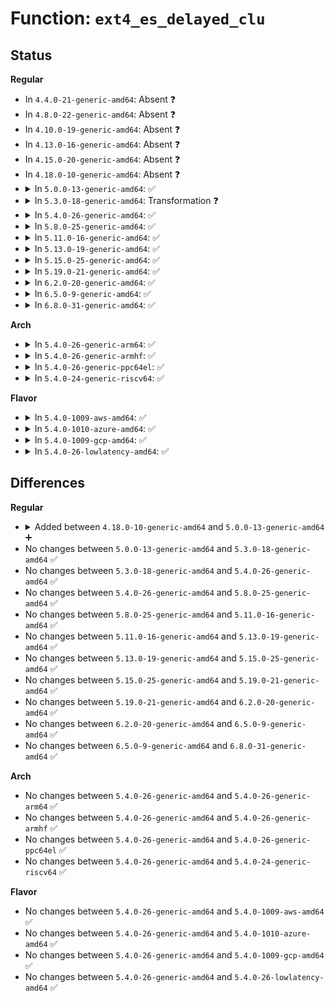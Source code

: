 # Function: <code>ext4_es_delayed_clu</code>

## Status
<b>Regular</b>
<ul>
<li>
In <code>4.4.0-21-generic-amd64</code>: Absent ❓
</li>
<li>
In <code>4.8.0-22-generic-amd64</code>: Absent ❓
</li>
<li>
In <code>4.10.0-19-generic-amd64</code>: Absent ❓
</li>
<li>
In <code>4.13.0-16-generic-amd64</code>: Absent ❓
</li>
<li>
In <code>4.15.0-20-generic-amd64</code>: Absent ❓
</li>
<li>
In <code>4.18.0-10-generic-amd64</code>: Absent ❓
</li>
<li>
<details>
<summary>In <code>5.0.0-13-generic-amd64</code>: ✅</summary>

```c
unsigned int ext4_es_delayed_clu(struct inode * inode, ext4_lblk_t lblk, ext4_lblk_t len)
```

```json
{
  "name": "ext4_es_delayed_clu",
  "collision_type": "Unique Global",
  "inline_type": "No",
  "funcs": [
    {
      "addr": 18446744071582365072,
      "name": "ext4_es_delayed_clu",
      "external": true,
      "loc": "fs/ext4/extents_status.c:1683",
      "file": "fs/ext4/extents_status.c",
      "inline": "seen, unknown",
      "caller_inline": [],
      "caller_func": [
        "fs/ext4/extents.c:ext4_ext_map_blocks"
      ]
    }
  ],
  "symbols": [
    {
      "addr": 18446744071582365072,
      "name": "ext4_es_delayed_clu",
      "section": ".text",
      "bind": "STB_GLOBAL",
      "size": 288
    }
  ]
}
```
</details>
</li>
<li>
<details>
<summary>In <code>5.3.0-18-generic-amd64</code>: Transformation ❓</summary>

```c
unsigned int ext4_es_delayed_clu(struct inode * inode, ext4_lblk_t lblk, ext4_lblk_t len)
```

```json
{
  "name": "ext4_es_delayed_clu",
  "collision_type": "Unique Global",
  "inline_type": "No",
  "funcs": [
    {
      "addr": 0,
      "name": "ext4_es_delayed_clu",
      "external": true,
      "loc": "fs/ext4/extents_status.c:1682",
      "file": "fs/ext4/extents_status.c",
      "inline": "seen, unknown",
      "caller_inline": [],
      "caller_func": [
        "fs/ext4/extents.c:ext4_ext_map_blocks"
      ]
    }
  ],
  "symbols": [
    {
      "addr": 18446744071582533863,
      "name": "ext4_es_delayed_clu.cold",
      "section": ".text",
      "bind": "STB_LOCAL",
      "size": 19
    },
    {
      "addr": 18446744071582533072,
      "name": "ext4_es_delayed_clu",
      "section": ".text",
      "bind": "STB_GLOBAL",
      "size": 264
    }
  ]
}
```
</details>
</li>
<li>
<details>
<summary>In <code>5.4.0-26-generic-amd64</code>: ✅</summary>

```c
unsigned int ext4_es_delayed_clu(struct inode * inode, ext4_lblk_t lblk, ext4_lblk_t len)
```

```json
{
  "name": "ext4_es_delayed_clu",
  "collision_type": "Unique Global",
  "inline_type": "No",
  "funcs": [
    {
      "addr": 18446744071582634576,
      "name": "ext4_es_delayed_clu",
      "external": true,
      "loc": "fs/ext4/extents_status.c:2073",
      "file": "fs/ext4/extents_status.c",
      "inline": "seen, unknown",
      "caller_inline": [],
      "caller_func": [
        "fs/ext4/extents.c:ext4_ext_map_blocks"
      ]
    }
  ],
  "symbols": [
    {
      "addr": 18446744071582634576,
      "name": "ext4_es_delayed_clu",
      "section": ".text",
      "bind": "STB_GLOBAL",
      "size": 271
    }
  ]
}
```
</details>
</li>
<li>
<details>
<summary>In <code>5.8.0-25-generic-amd64</code>: ✅</summary>

```c
unsigned int ext4_es_delayed_clu(struct inode * inode, ext4_lblk_t lblk, ext4_lblk_t len)
```

```json
{
  "name": "ext4_es_delayed_clu",
  "collision_type": "Unique Global",
  "inline_type": "No",
  "funcs": [
    {
      "addr": 18446744071582943632,
      "name": "ext4_es_delayed_clu",
      "external": true,
      "loc": "fs/ext4/extents_status.c:2073",
      "file": "fs/ext4/extents_status.c",
      "inline": "seen, unknown",
      "caller_inline": [],
      "caller_func": [
        "fs/ext4/extents.c:ext4_ext_map_blocks"
      ]
    }
  ],
  "symbols": [
    {
      "addr": 18446744071582943632,
      "name": "ext4_es_delayed_clu",
      "section": ".text",
      "bind": "STB_GLOBAL",
      "size": 87
    }
  ]
}
```
</details>
</li>
<li>
<details>
<summary>In <code>5.11.0-16-generic-amd64</code>: ✅</summary>

```c
unsigned int ext4_es_delayed_clu(struct inode * inode, ext4_lblk_t lblk, ext4_lblk_t len)
```

```json
{
  "name": "ext4_es_delayed_clu",
  "collision_type": "Unique Global",
  "inline_type": "No",
  "funcs": [
    {
      "addr": 18446744071583018048,
      "name": "ext4_es_delayed_clu",
      "external": true,
      "loc": "fs/ext4/extents_status.c:2097",
      "file": "fs/ext4/extents_status.c",
      "inline": "seen, unknown",
      "caller_inline": [],
      "caller_func": [
        "fs/ext4/extents.c:ext4_ext_map_blocks"
      ]
    }
  ],
  "symbols": [
    {
      "addr": 18446744071583018048,
      "name": "ext4_es_delayed_clu",
      "section": ".text",
      "bind": "STB_GLOBAL",
      "size": 87
    }
  ]
}
```
</details>
</li>
<li>
<details>
<summary>In <code>5.13.0-19-generic-amd64</code>: ✅</summary>

```c
unsigned int ext4_es_delayed_clu(struct inode * inode, ext4_lblk_t lblk, ext4_lblk_t len)
```

```json
{
  "name": "ext4_es_delayed_clu",
  "collision_type": "Unique Global",
  "inline_type": "No",
  "funcs": [
    {
      "addr": 18446744071583043584,
      "name": "ext4_es_delayed_clu",
      "external": true,
      "loc": "fs/ext4/extents_status.c:2095",
      "file": "fs/ext4/extents_status.c",
      "inline": "seen, unknown",
      "caller_inline": [],
      "caller_func": [
        "fs/ext4/extents.c:ext4_ext_map_blocks"
      ]
    }
  ],
  "symbols": [
    {
      "addr": 18446744071583043584,
      "name": "ext4_es_delayed_clu",
      "section": ".text",
      "bind": "STB_GLOBAL",
      "size": 269
    }
  ]
}
```
</details>
</li>
<li>
<details>
<summary>In <code>5.15.0-25-generic-amd64</code>: ✅</summary>

```c
unsigned int ext4_es_delayed_clu(struct inode * inode, ext4_lblk_t lblk, ext4_lblk_t len)
```

```json
{
  "name": "ext4_es_delayed_clu",
  "collision_type": "Unique Global",
  "inline_type": "No",
  "funcs": [
    {
      "addr": 18446744071583381024,
      "name": "ext4_es_delayed_clu",
      "external": true,
      "loc": "fs/ext4/extents_status.c:2095",
      "file": "fs/ext4/extents_status.c",
      "inline": "seen, unknown",
      "caller_inline": [],
      "caller_func": [
        "fs/ext4/extents.c:ext4_ext_map_blocks"
      ]
    }
  ],
  "symbols": [
    {
      "addr": 18446744071583381024,
      "name": "ext4_es_delayed_clu",
      "section": ".text",
      "bind": "STB_GLOBAL",
      "size": 87
    }
  ]
}
```
</details>
</li>
<li>
<details>
<summary>In <code>5.19.0-21-generic-amd64</code>: ✅</summary>

```c
unsigned int ext4_es_delayed_clu(struct inode * inode, ext4_lblk_t lblk, ext4_lblk_t len)
```

```json
{
  "name": "ext4_es_delayed_clu",
  "collision_type": "Unique Global",
  "inline_type": "No",
  "funcs": [
    {
      "addr": 18446744071583894608,
      "name": "ext4_es_delayed_clu",
      "external": true,
      "loc": "fs/ext4/extents_status.c:2095",
      "file": "fs/ext4/extents_status.c",
      "inline": "seen, unknown",
      "caller_inline": [],
      "caller_func": [
        "fs/ext4/extents.c:ext4_ext_map_blocks"
      ]
    }
  ],
  "symbols": [
    {
      "addr": 18446744071583894608,
      "name": "ext4_es_delayed_clu",
      "section": ".text",
      "bind": "STB_GLOBAL",
      "size": 104
    }
  ]
}
```
</details>
</li>
<li>
<details>
<summary>In <code>6.2.0-20-generic-amd64</code>: ✅</summary>

```c
unsigned int ext4_es_delayed_clu(struct inode * inode, ext4_lblk_t lblk, ext4_lblk_t len)
```

```json
{
  "name": "ext4_es_delayed_clu",
  "collision_type": "Unique Global",
  "inline_type": "No",
  "funcs": [
    {
      "addr": 18446744071584519776,
      "name": "ext4_es_delayed_clu",
      "external": true,
      "loc": "fs/ext4/extents_status.c:2092",
      "file": "fs/ext4/extents_status.c",
      "inline": "seen, unknown",
      "caller_inline": [],
      "caller_func": [
        "fs/ext4/extents.c:ext4_ext_map_blocks"
      ]
    }
  ],
  "symbols": [
    {
      "addr": 18446744071584519776,
      "name": "ext4_es_delayed_clu",
      "section": ".text",
      "bind": "STB_GLOBAL",
      "size": 104
    }
  ]
}
```
</details>
</li>
<li>
<details>
<summary>In <code>6.5.0-9-generic-amd64</code>: ✅</summary>

```c
unsigned int ext4_es_delayed_clu(struct inode * inode, ext4_lblk_t lblk, ext4_lblk_t len)
```

```json
{
  "name": "ext4_es_delayed_clu",
  "collision_type": "Unique Global",
  "inline_type": "No",
  "funcs": [
    {
      "addr": 18446744071584748496,
      "name": "ext4_es_delayed_clu",
      "external": true,
      "loc": "fs/ext4/extents_status.c:2139",
      "file": "fs/ext4/extents_status.c",
      "inline": "seen, unknown",
      "caller_inline": [],
      "caller_func": [
        "fs/ext4/extents.c:ext4_ext_map_blocks"
      ]
    }
  ],
  "symbols": [
    {
      "addr": 18446744071584748496,
      "name": "ext4_es_delayed_clu",
      "section": ".text",
      "bind": "STB_GLOBAL",
      "size": 104
    }
  ]
}
```
</details>
</li>
<li>
<details>
<summary>In <code>6.8.0-31-generic-amd64</code>: ✅</summary>

```c
unsigned int ext4_es_delayed_clu(struct inode * inode, ext4_lblk_t lblk, ext4_lblk_t len)
```

```json
{
  "name": "ext4_es_delayed_clu",
  "collision_type": "Unique Global",
  "inline_type": "No",
  "funcs": [
    {
      "addr": 18446744071584981392,
      "name": "ext4_es_delayed_clu",
      "external": true,
      "loc": "fs/ext4/extents_status.c:2200",
      "file": "fs/ext4/extents_status.c",
      "inline": "seen, unknown",
      "caller_inline": [],
      "caller_func": [
        "fs/ext4/extents.c:ext4_ext_map_blocks"
      ]
    }
  ],
  "symbols": [
    {
      "addr": 18446744071584981392,
      "name": "ext4_es_delayed_clu",
      "section": ".text",
      "bind": "STB_GLOBAL",
      "size": 104
    }
  ]
}
```
</details>
</li>
</ul>
<b>Arch</b>
<ul>
<li>
<details>
<summary>In <code>5.4.0-26-generic-arm64</code>: ✅</summary>

```c
unsigned int ext4_es_delayed_clu(struct inode * inode, ext4_lblk_t lblk, ext4_lblk_t len)
```

```json
{
  "name": "ext4_es_delayed_clu",
  "collision_type": "Unique Global",
  "inline_type": "No",
  "funcs": [
    {
      "addr": 18446603336494285904,
      "name": "ext4_es_delayed_clu",
      "external": true,
      "loc": "fs/ext4/extents_status.c:2073",
      "file": "fs/ext4/extents_status.c",
      "inline": "seen, unknown",
      "caller_inline": [],
      "caller_func": [
        "fs/ext4/extents.c:ext4_ext_map_blocks"
      ]
    }
  ],
  "symbols": [
    {
      "addr": 18446603336494285904,
      "name": "ext4_es_delayed_clu",
      "section": ".text",
      "bind": "STB_GLOBAL",
      "size": 388
    }
  ]
}
```
</details>
</li>
<li>
<details>
<summary>In <code>5.4.0-26-generic-armhf</code>: ✅</summary>

```c
unsigned int ext4_es_delayed_clu(struct inode * inode, ext4_lblk_t lblk, ext4_lblk_t len)
```

```json
{
  "name": "ext4_es_delayed_clu",
  "collision_type": "Unique Global",
  "inline_type": "No",
  "funcs": [
    {
      "addr": 3227719832,
      "name": "ext4_es_delayed_clu",
      "external": true,
      "loc": "fs/ext4/extents_status.c:2073",
      "file": "fs/ext4/extents_status.c",
      "inline": "seen, unknown",
      "caller_inline": [],
      "caller_func": [
        "fs/ext4/extents.c:ext4_ext_map_blocks"
      ]
    }
  ],
  "symbols": [
    {
      "addr": 3227719832,
      "name": "ext4_es_delayed_clu",
      "section": ".text",
      "bind": "STB_GLOBAL",
      "size": 340
    }
  ]
}
```
</details>
</li>
<li>
<details>
<summary>In <code>5.4.0-26-generic-ppc64el</code>: ✅</summary>

```c
unsigned int ext4_es_delayed_clu(struct inode * inode, ext4_lblk_t lblk, ext4_lblk_t len)
```

```json
{
  "name": "ext4_es_delayed_clu",
  "collision_type": "Unique Global",
  "inline_type": "No",
  "funcs": [
    {
      "addr": 13835058055287999136,
      "name": "ext4_es_delayed_clu",
      "external": true,
      "loc": "fs/ext4/extents_status.c:2073",
      "file": "fs/ext4/extents_status.c",
      "inline": "seen, unknown",
      "caller_inline": [],
      "caller_func": [
        "fs/ext4/extents.c:ext4_ext_map_blocks"
      ]
    }
  ],
  "symbols": [
    {
      "addr": 13835058055287999136,
      "name": "ext4_es_delayed_clu",
      "section": ".text",
      "bind": "STB_GLOBAL",
      "size": 384
    }
  ]
}
```
</details>
</li>
<li>
<details>
<summary>In <code>5.4.0-24-generic-riscv64</code>: ✅</summary>

```c
unsigned int ext4_es_delayed_clu(struct inode * inode, ext4_lblk_t lblk, ext4_lblk_t len)
```

```json
{
  "name": "ext4_es_delayed_clu",
  "collision_type": "Unique Global",
  "inline_type": "No",
  "funcs": [
    {
      "addr": 18446743936273730406,
      "name": "ext4_es_delayed_clu",
      "external": true,
      "loc": "fs/ext4/extents_status.c:2073",
      "file": "fs/ext4/extents_status.c",
      "inline": "seen, unknown",
      "caller_inline": [],
      "caller_func": [
        "fs/ext4/extents.c:ext4_ext_map_blocks"
      ]
    }
  ],
  "symbols": [
    {
      "addr": 18446743936273730406,
      "name": "ext4_es_delayed_clu",
      "section": ".text",
      "bind": "STB_GLOBAL",
      "size": 246
    }
  ]
}
```
</details>
</li>
</ul>
<b>Flavor</b>
<ul>
<li>
<details>
<summary>In <code>5.4.0-1009-aws-amd64</code>: ✅</summary>

```c
unsigned int ext4_es_delayed_clu(struct inode * inode, ext4_lblk_t lblk, ext4_lblk_t len)
```

```json
{
  "name": "ext4_es_delayed_clu",
  "collision_type": "Unique Global",
  "inline_type": "No",
  "funcs": [
    {
      "addr": 18446744071582603312,
      "name": "ext4_es_delayed_clu",
      "external": true,
      "loc": "fs/ext4/extents_status.c:2073",
      "file": "fs/ext4/extents_status.c",
      "inline": "seen, unknown",
      "caller_inline": [],
      "caller_func": [
        "fs/ext4/extents.c:ext4_ext_map_blocks"
      ]
    }
  ],
  "symbols": [
    {
      "addr": 18446744071582603312,
      "name": "ext4_es_delayed_clu",
      "section": ".text",
      "bind": "STB_GLOBAL",
      "size": 271
    }
  ]
}
```
</details>
</li>
<li>
<details>
<summary>In <code>5.4.0-1010-azure-amd64</code>: ✅</summary>

```c
unsigned int ext4_es_delayed_clu(struct inode * inode, ext4_lblk_t lblk, ext4_lblk_t len)
```

```json
{
  "name": "ext4_es_delayed_clu",
  "collision_type": "Unique Global",
  "inline_type": "No",
  "funcs": [
    {
      "addr": 18446744071582540480,
      "name": "ext4_es_delayed_clu",
      "external": true,
      "loc": "fs/ext4/extents_status.c:2073",
      "file": "fs/ext4/extents_status.c",
      "inline": "seen, unknown",
      "caller_inline": [],
      "caller_func": [
        "fs/ext4/extents.c:ext4_ext_map_blocks"
      ]
    }
  ],
  "symbols": [
    {
      "addr": 18446744071582540480,
      "name": "ext4_es_delayed_clu",
      "section": ".text",
      "bind": "STB_GLOBAL",
      "size": 271
    }
  ]
}
```
</details>
</li>
<li>
<details>
<summary>In <code>5.4.0-1009-gcp-amd64</code>: ✅</summary>

```c
unsigned int ext4_es_delayed_clu(struct inode * inode, ext4_lblk_t lblk, ext4_lblk_t len)
```

```json
{
  "name": "ext4_es_delayed_clu",
  "collision_type": "Unique Global",
  "inline_type": "No",
  "funcs": [
    {
      "addr": 18446744071582593424,
      "name": "ext4_es_delayed_clu",
      "external": true,
      "loc": "fs/ext4/extents_status.c:2073",
      "file": "fs/ext4/extents_status.c",
      "inline": "seen, unknown",
      "caller_inline": [],
      "caller_func": [
        "fs/ext4/extents.c:ext4_ext_map_blocks"
      ]
    }
  ],
  "symbols": [
    {
      "addr": 18446744071582593424,
      "name": "ext4_es_delayed_clu",
      "section": ".text",
      "bind": "STB_GLOBAL",
      "size": 271
    }
  ]
}
```
</details>
</li>
<li>
<details>
<summary>In <code>5.4.0-26-lowlatency-amd64</code>: ✅</summary>

```c
unsigned int ext4_es_delayed_clu(struct inode * inode, ext4_lblk_t lblk, ext4_lblk_t len)
```

```json
{
  "name": "ext4_es_delayed_clu",
  "collision_type": "Unique Global",
  "inline_type": "No",
  "funcs": [
    {
      "addr": 18446744071582675488,
      "name": "ext4_es_delayed_clu",
      "external": true,
      "loc": "fs/ext4/extents_status.c:2073",
      "file": "fs/ext4/extents_status.c",
      "inline": "seen, unknown",
      "caller_inline": [],
      "caller_func": [
        "fs/ext4/extents.c:ext4_ext_map_blocks"
      ]
    }
  ],
  "symbols": [
    {
      "addr": 18446744071582675488,
      "name": "ext4_es_delayed_clu",
      "section": ".text",
      "bind": "STB_GLOBAL",
      "size": 268
    }
  ]
}
```
</details>
</li>
</ul>

## Differences
<b>Regular</b>
<ul>
<li>
<details>
<summary>Added between <code>4.18.0-10-generic-amd64</code> and <code>5.0.0-13-generic-amd64</code> ➕</summary>

```c
unsigned int ext4_es_delayed_clu(struct inode * inode, ext4_lblk_t lblk, ext4_lblk_t len)
```
</details>
</li>
<li>
No changes between <code>5.0.0-13-generic-amd64</code> and <code>5.3.0-18-generic-amd64</code> ✅
</li>
<li>
No changes between <code>5.3.0-18-generic-amd64</code> and <code>5.4.0-26-generic-amd64</code> ✅
</li>
<li>
No changes between <code>5.4.0-26-generic-amd64</code> and <code>5.8.0-25-generic-amd64</code> ✅
</li>
<li>
No changes between <code>5.8.0-25-generic-amd64</code> and <code>5.11.0-16-generic-amd64</code> ✅
</li>
<li>
No changes between <code>5.11.0-16-generic-amd64</code> and <code>5.13.0-19-generic-amd64</code> ✅
</li>
<li>
No changes between <code>5.13.0-19-generic-amd64</code> and <code>5.15.0-25-generic-amd64</code> ✅
</li>
<li>
No changes between <code>5.15.0-25-generic-amd64</code> and <code>5.19.0-21-generic-amd64</code> ✅
</li>
<li>
No changes between <code>5.19.0-21-generic-amd64</code> and <code>6.2.0-20-generic-amd64</code> ✅
</li>
<li>
No changes between <code>6.2.0-20-generic-amd64</code> and <code>6.5.0-9-generic-amd64</code> ✅
</li>
<li>
No changes between <code>6.5.0-9-generic-amd64</code> and <code>6.8.0-31-generic-amd64</code> ✅
</li>
</ul>
<b>Arch</b>
<ul>
<li>
No changes between <code>5.4.0-26-generic-amd64</code> and <code>5.4.0-26-generic-arm64</code> ✅
</li>
<li>
No changes between <code>5.4.0-26-generic-amd64</code> and <code>5.4.0-26-generic-armhf</code> ✅
</li>
<li>
No changes between <code>5.4.0-26-generic-amd64</code> and <code>5.4.0-26-generic-ppc64el</code> ✅
</li>
<li>
No changes between <code>5.4.0-26-generic-amd64</code> and <code>5.4.0-24-generic-riscv64</code> ✅
</li>
</ul>
<b>Flavor</b>
<ul>
<li>
No changes between <code>5.4.0-26-generic-amd64</code> and <code>5.4.0-1009-aws-amd64</code> ✅
</li>
<li>
No changes between <code>5.4.0-26-generic-amd64</code> and <code>5.4.0-1010-azure-amd64</code> ✅
</li>
<li>
No changes between <code>5.4.0-26-generic-amd64</code> and <code>5.4.0-1009-gcp-amd64</code> ✅
</li>
<li>
No changes between <code>5.4.0-26-generic-amd64</code> and <code>5.4.0-26-lowlatency-amd64</code> ✅
</li>
</ul>
